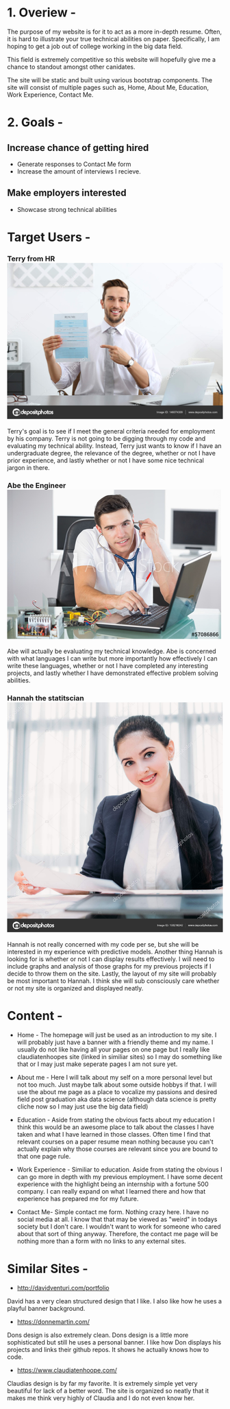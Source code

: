 # 1. Overiew - 

The purpose of my website is for it to act as a more in-depth resume. Often, it is hard to illustrate your true technical abilities on paper. Specifically, I am hoping to get a job out of college working in the big data field. 

This field is extremely competitive so this website will hopefully give me a chance to standout amongst other canidates. 

The site will be static and built using various bootstrap components. The site will consist of multiple pages such as, Home, About Me, Education, Work Experience, Contact Me. 

# 2. Goals - 
## Increase chance of getting hired
* Generate responses to Contact Me form
* Increase the amount of interviews I recieve.

## Make employers interested
* Showcase strong technical abilities


# Target Users - 
### Terry from HR ![](./img/1.jpg)

Terry's goal is to see if I meet the general criteria needed for employment by his company. Terry is not going to be digging through my code and evaluating my technical ability. Instead, Terry just wants to know if I have an undergraduate degree, the relevance of the degree, whether or not I have prior experience, and lastly whether or not I have some nice technical jargon in there. 

### Abe the Engineer ![](./img/2.jpg)
Abe will actually be evaluating my technical knowledge. Abe is concerned with what languages I can write but more importantly how effectively I can write these languages, whether or not I have completed any interesting projects, and lastly whether I have demonstrated effective problem solving abilities. 

### Hannah the statitscian ![](./img/3.jpg)
Hannah is not really concerned with my code per se, but she will be interested in my experience with predictive models. Another thing Hannah is looking for is whether or not I can display results effectively. I will need to include graphs and analysis of those graphs for my previous projects if I decide to throw them on the site. Lastly, the layout of my site will probably be most important to Hannah. I think she will sub consciously care whether or not my site is organized and displayed neatly. 

# Content - 
* Home - The homepage will just be used as an introduction to my site. I will probably just have a banner with a friendly theme and my name. I usually do not like having all your pages on one page but I really like claudiatenhoopes site (linked in similiar sites) so I may do something like that or I may just make seperate pages I am not sure yet. 

* About me - Here I will talk about my self on a more personal level but not too much. Just maybe talk about some outside hobbys if that. I will use the about me page as a place to vocalize my passions and desired field post graduation aka data science (although data science is pretty cliche now so I may just use the big data field)

* Education - Aside from stating the obvious facts about my education I think this would be an awesome place to talk about the classes I have taken and what I have learned in those classes. Often time I find that relevant courses on a paper resume mean nothing because you can't actually explain why those courses are relevant since you are bound to that one page rule. 

* Work Experience - Similiar to education. Aside from stating the obvious I can go more in depth with my previous employment. I have some decent experience with the highlight being an internship with a fortune 500 company. I can really expand on what I learned there and how that experience has prepared me for my future.

* Contact Me- Simple contact me form. Nothing crazy here. I have no social media at all. I know that that may be viewed as "weird" in todays society but I don't care. I wouldn't want to work for someone who cared about that sort of thing anyway. Therefore, the contact me page will be nothing more than a form with no links to any external sites. 

# Similar Sites - 

* http://davidventuri.com/portfolio

David has a very clean structured design that I like. I also like how he uses a playful banner background.

* https://donnemartin.com/

Dons design is also extremely clean. Dons design is a little more sophisticated but still he uses a personal banner. I like how Don displays his projects and links their github repos. It shows he actually knows how to code.

* https://www.claudiatenhoope.com/

Claudias design is by far my favorite. It is extremely simple yet very beautiful for lack of a better word. The site is organized so neatly that it makes me think very highly of Claudia and I do not even know her. 